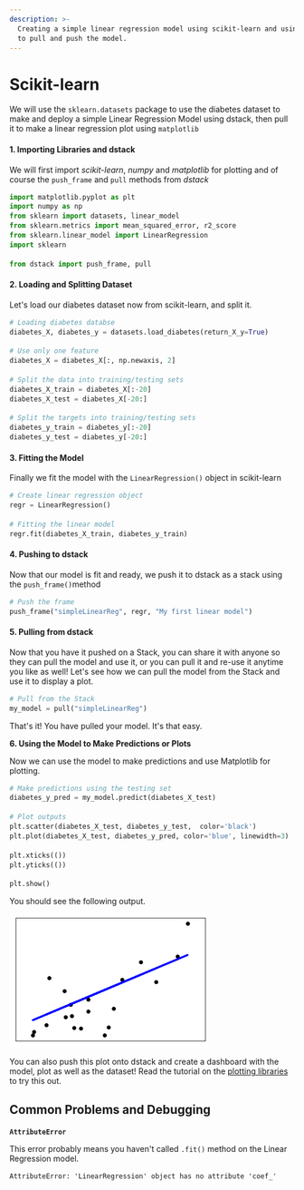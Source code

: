 ```yaml
---
description: >-
  Creating a simple linear regression model using scikit-learn and using dstack
  to pull and push the model.
---
```


# Scikit-learn

We will use the `sklearn.datasets` package to use the diabetes dataset to make and deploy a simple Linear Regression Model using dstack, then pull it to make a linear regression plot using `matplotlib`

#### 1. Importing Libraries and dstack

We will first import _scikit-learn_, _numpy_ and _matplotlib_ for plotting and of course the `push_frame` and `pull` methods from _dstack_

```python
import matplotlib.pyplot as plt
import numpy as np
from sklearn import datasets, linear_model
from sklearn.metrics import mean_squared_error, r2_score
from sklearn.linear_model import LinearRegression
import sklearn

from dstack import push_frame, pull
```

#### 2. Loading and Splitting Dataset

Let's load our diabetes dataset now from scikit-learn, and split it.

```python
# Loading diabetes databse
diabetes_X, diabetes_y = datasets.load_diabetes(return_X_y=True)

# Use only one feature
diabetes_X = diabetes_X[:, np.newaxis, 2]

# Split the data into training/testing sets
diabetes_X_train = diabetes_X[:-20]
diabetes_X_test = diabetes_X[-20:]

# Split the targets into training/testing sets
diabetes_y_train = diabetes_y[:-20]
diabetes_y_test = diabetes_y[-20:]
```

#### 3. Fitting the Model

Finally we fit the model with the `LinearRegression()` object in scikit-learn 

```python
# Create linear regression object
regr = LinearRegression()

# Fitting the linear model
regr.fit(diabetes_X_train, diabetes_y_train)
```

#### 4. Pushing to dstack 

Now that our model is fit and ready, we push it to dstack as a stack using the `push_frame()`method

```python
# Push the frame
push_frame("simpleLinearReg", regr, "My first linear model")
```

#### 5. Pulling from dstack 

Now that you have it pushed on a Stack, you can share it with anyone so they can pull the model and use it, or you can pull it and re-use it anytime you like as well! Let's see how we can pull the model from the Stack and use it to display a plot.

```python
# Pull from the Stack
my_model = pull("simpleLinearReg")
```

That's it! You have pulled your model. It's that easy. 

**6. Using the Model to Make Predictions or Plots**

Now we can use the model to make predictions and use Matplotlib for plotting.

```python
# Make predictions using the testing set
diabetes_y_pred = my_model.predict(diabetes_X_test)

# Plot outputs
plt.scatter(diabetes_X_test, diabetes_y_test,  color='black')
plt.plot(diabetes_X_test, diabetes_y_pred, color='blue', linewidth=3)

plt.xticks(())
plt.yticks(())

plt.show()
```

You should see the following output.

![Linear Regression Plot Output](../../.gitbook/assets/unknownd.png)

You can also push this plot onto dstack and create a dashboard with the model, plot as well as the dataset! Read the tutorial on the [plotting libraries]() to try this out.

## Common Problems and Debugging

**`AttributeError`**

This error probably means you haven't called `.fit()` method on the Linear Regression model.

```text
AttributeError: 'LinearRegression' object has no attribute 'coef_'
```



